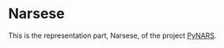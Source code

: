 # Narsese

This is the representation part, Narsese, of the project [PyNARS](https://github.com/bowen-xu/PyNARS).
